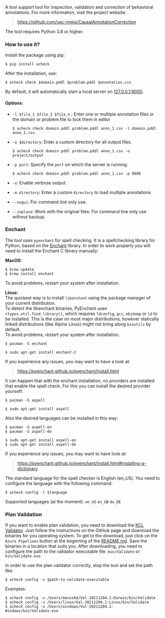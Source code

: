 A tool support tool for inspection, validation and correction of behavioral annotations. For more information, visit the project website:
> https://github.com/vac-mmis/CausalAnnotationCorrection

The tool requires Python 3.8 or higher.

### How to use it?
Install the package using pip:

```
$ pip install acheck
```
After the installation, use:
```
$ acheck check $domain.pddl $problem.pddl $annotation.csv
```
By default, it will automatically start a local server on [127.0.0.1:9000](http://127.0.0.1:9000/).
#### Options:  
- `-l $file_1 $file_2 $file_n` : Enter one or multiple annotation files or the domain or problem file to lock them in editor
    ```
    $ acheck check domain.pddl problem.pddl anno_1.csv -l domain.pddl anno_1.csv
    ```

- `-o $directory`: Enter a custom directory for all output files. 
    ```
    $ acheck check domain.pddl problem.pddl anno_1.csv -o project/output
    ```
- `-p port`: Specify the `port` on which the server is running. 
    ```
    $ acheck check domain.pddl problem.pddl anno_1.csv -p 8000
    ```
- `-v`: Enable verbose output. 

- `-m directory`: Enter a custom `directory` to load multiple annotations

- `--nogui`: For command line only use. 

- `--inplace`: Work with the original files. For command line only use without backup. 

### Enchant
The tool uses `pyenchant` for spell checking. It is a spellchecking library for Python, based on the [Enchant](https://abiword.github.io/enchant/) library. In order to work properly you will need to install the Enchant C library manually:

**MacOS:** 
  ```
  $ brew update
  $ brew install enchant
  ```
To avoid problems, restart your system after installation.

**Linux:**\
The quickest way is to install `libenchant` using the package manager of your current distribution.\
To detect the libenchant binaries, PyEnchant uses `ctypes.util.find_library()`, which requires `ldconfig`, `gcc`, `objdump` or `ld` to be installed. This is the case on most major distributions, however statically linked distributions (like Alpine Linux) might not bring along `binutils` by default.\
To avoid problems, restart your system after installation.
   ```
   $ pacman -S enchant
   
   $ sudo apt-get install enchant-2
   ````

If you experience any issues, you may want to have a look at: 
> https://pyenchant.github.io/pyenchant/install.html

It can happen that with the enchant installation, no providers are installed that enable the spell check. 
For this you can install the desired provider yourself:
```
$ pacman -S aspell

$ sudo apt-get install aspell
```
Also the desired languages can be installed in this way:
```
$ pacman -S aspell-en
$ pacman -S aspell-de

$ sudo apt-get install aspell-en
$ sudo apt-get install aspell-de
```
If you experience any issues, you may want to have look at:
>https://pyenchant.github.io/pyenchant/install.html#installing-a-dictionary

The standard language for the spell checker is English (en_US). You need to configure the language with the following command:
```
$ acheck config -l $language
```
Supported languages (at the moment): `en_US` `en_GB` `de_DE`


 
### Plan Validation
If you want to enable plan validation, you need to download the [KCL Validator](https://github.com/KCL-Planning/VAL). Just follow the instructions on the GitHub page and download the binaries for you operating system. 
To get to the download, just click on the `Azure Pipelines` button at the beginning of the [README.md](https://github.com/KCL-Planning/VAL/blob/master/README.md). Save the binaries in a location that suits you.
After downloading, you need to configure the path to the validator executable file. `bin/Validate` or `bin/Validate.exe`

In order to use the plan validator correctly, stop the tool and set the path like:
```
$ acheck config -v $path-to-validate-executable
```
Examples:
```
$ acheck config -v /Users/macos64/Val-20211204.1-Darwin/bin/Validate
$ acheck config -v /Users/linux/Val-20211204.1-Linux/bin/Validate
$ acheck config -v /Users/windows/Val-20211204.1-Windows/bin/Validate.exe
```